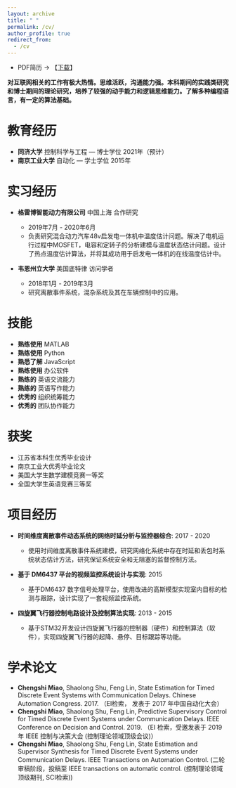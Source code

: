 ```yaml
---
layout: archive
title: " "
permalink: /cv/
author_profile: true
redirect_from:
  - /cv
---
```


* PDF简历 -> 【[下载](http://miaochengshi.github.io/CV_cn_en.pdf)】

**对互联网相关的工作有极大热情。思维活跃，沟通能力强。本科期间的实践类研究 和博士期间的理论研究，培养了较强的动手能力和逻辑思维能力。了解多种编程语言，有一定的算法基础。**

教育经历
======
* **同济大学** 控制科学与工程 — 博士学位 2021年（预计）
* **南京工业大学** 自动化 — 学士学位 2015年

实习经历
======
* **格雷博智能动力有限公司** 中国上海 合作研究
  * 2019年7月 - 2020年6月
  * 负责研究混合动力汽车48v启发电一体机中温度估计问题。解决了电机运行过程中MOSFET，电容和定转子的分析建模与温度状态估计问题。设计了热点温度估计算法，并将其成功用于启发电一体机的在线温度估计中。

* **韦恩州立大学** 美国底特律 访问学者
  * 2018年1月 - 2019年3月
  * 研究离散事件系统，混杂系统及其在车辆控制中的应用。
  
技能
======
* **熟练使用** MATLAB 
* **熟练使用** Python 
* **熟悉了解** JavaScript
* **熟练使用** 办公软件
* **熟练的** 英语交流能力
* **熟练的** 英语写作能力
* **优秀的** 组织统筹能力
* **优秀的** 团队协作能力


获奖
======
* 江苏省本科生优秀毕业设计
* 南京工业大优秀毕业论文
* 美国大学生数学建模竞赛一等奖
* 全国大学生英语竞赛三等奖

项目经历
======
* **时间维度离散事件动态系统的网络时延分析与监控器综合**: 2017 - 2020
  * 使用时间维度离散事件系统建模，研究网络化系统中存在时延和丢包时系统状态估计方法，研究保证系统安全和无阻塞的监督控制方法。

* **基于 DM6437 平台的视频监控系统设计与实现**: 2015
  * 基于DM6437 数字信号处理平台，使用改进的高斯模型实现室内目标的检测与跟踪，设计实现了一套视频监控系统。

* **四旋翼飞行器控制电路设计及控制算法实现**: 2013 - 2015
  * 基于STM32开发设计四旋翼飞行器的控制器（硬件）和控制算法（软件），实现四旋翼飞行器的起降、悬停、目标跟踪等功能。
  
学术论文
======
* **Chengshi Miao**, Shaolong Shu, Feng Lin, State Estimation for Timed Discrete Event Systems with Communication Delays. Chinese Automation Congress. 2017. （EI检索， 发表于 2017 年中国自动化大会）
* **Chengshi Miao**, Shaolong Shu, Feng Lin, Predictive Supervisory Control for Timed Discrete Event Systems under Communication Delays. IEEE Conference on Decision and Control. 2019. （EI 检索，受邀发表于 2019 年 IEEE 控制与决策大会 (控制理论领域顶级会议)）
* **Chengshi Miao**, Shaolong Shu, Feng Lin, State Estimation and Supervisor Synthesis for Timed Discrete Event Systems under Communication Delays. IEEE Transactions on Automation Control. (二轮审稿阶段，投稿至 IEEE transactions on automatic control. (控制理论领域顶级期刊, SCI检索))

  
